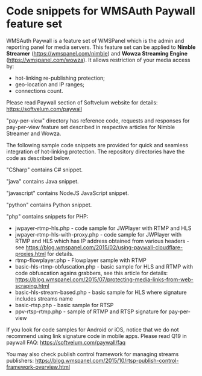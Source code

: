 Code snippets for WMSAuth Paywall feature set
=====================

WMSAuth Paywall is a feature set of WMSPanel which is the admin and reporting panel for media servers. This feature set can be applied to **Nimble Streamer** (https://wmspanel.com/nimble) and **Wowza Streaming Engine** (https://wmspanel.com/wowza). It allows restriction of your media access by:
- hot-linking re-publishing protection;
- geo-location and IP ranges;
- connections count.

Please read Paywall section of Softvelum website for details: https://softvelum.com/paywall

"pay-per-view" directory has reference code, requests and responses for pay-per-view feature set described in respective articles for Nimble Streamer and Wowza.

The following sample code snippets are provided for quick and seamless integration of hot-linking protection. The repository directories have the code as described below.

"CSharp" contains C# snippet.

"java" contains Java snippet.

"javascript" contains NodeJS JavaScript snippet.

"python" contains Python snippet.

"php" contains snippets for PHP:
- jwpayer-rtmp-hls.php - code sample for JWPlayer with RTMP and HLS
- jwpayer-rtmp-hls-with-proxy.php - code sample for JWPlayer with RTMP and HLS which has IP address obtained from various headers - see https://blog.wmspanel.com/2015/02/using-paywall-cloudflare-proxies.html for details.
- rtmp-flowplayer.php - Flowplayer sample with RTMP
- basic-hls-rtmp-obfuscation.php - basic sample for HLS and RTMP with code obfuscation agains grabbers, see this article for details: https://blog.wmspanel.com/2015/07/protecting-media-links-from-web-scraping.html
- basic-hls-stream-based.php - basic sample for HLS where signature includes streams name
- basic-rtsp.php - basic sample for RTSP
- ppv-rtsp-rtmp.php - sample of RTMP and RTSP signature for pay-per-view

If you look for code samples for Android or iOS, notice that we do not recommend using link signature code in mobile apps. Please read Q19 in paywall FAQ: https://softvelum.com/paywall/faq 

You may also check publish control framework for managing streams publishers: https://blog.wmspanel.com/2015/10/rtsp-publish-control-framework-overview.html
